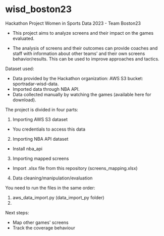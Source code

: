 # wisd_boston23
Hackathon Project Women in Sports Data 2023 - Team Boston23

- This project aims to analyze screens and their impact on the games evaluated.

- The analysis of screens and their outcomes can provide coaches and staff with information about other teams’ and their own screens behavior/results. This can be used to improve approaches and tactics.

Dataset used:
- Data provided by the Hackathon organization: AWS S3 bucket: sportradar-wisd-data.
- Imported data through NBA API.
- Data collected manually by watching the games (available here for download).

The project is divided in four parts:
1. Importing AWS S3 dataset
  - You credentials to access this data
2. Importing NBA API dataset
  - Install nba_api
3. Importing mapped screens 
  - Import .xlsx file from this repository (screens_mapping.xlsx)
4. Data cleaning/manipulation/evaluation

You need to run the files in the same order:
1. aws_data_import.py (data_import_py folder)
2. 

Next steps:
- Map other games' screens
- Track the coverage behaviour
